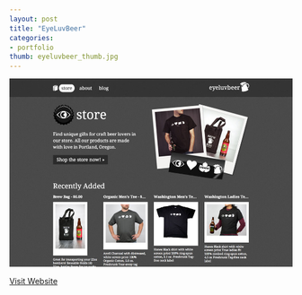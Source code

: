 ```yaml
---
layout: post
title: "EyeLuvBeer"
categories:
- portfolio
thumb: eyeluvbeer_thumb.jpg
---
```


<img src="/assets/images/portfolio/eyeluvbeer_main.jpg" alt="EyeLuvBeer">

[Visit Website](http://eyeluvbeer.com)